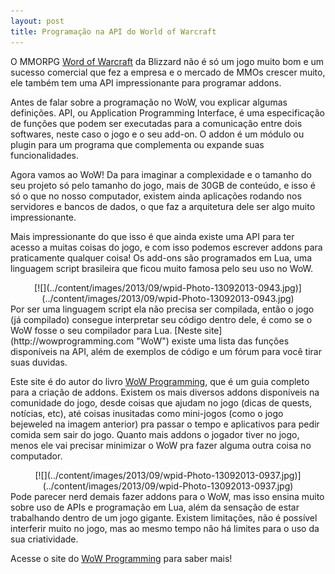 ```yaml
---
layout: post
title: Programação na API do World of Warcraft
---
```


O MMORPG [Word of Warcraft](http://worldofwarcraft.com "WoW") da Blizzard não é só um jogo muito bom e um sucesso comercial que fez a empresa e o mercado de MMOs crescer muito, ele também tem uma API impressionante para programar addons.

Antes de falar sobre a programação no WoW, vou explicar algumas definições. API, ou Application Programming Interface, é uma especificação de funções que podem ser executadas para a comunicação entre dois softwares, neste caso o jogo e o seu add-on. O addon é um módulo ou plugin para um programa que complementa ou expande suas funcionalidades.

Agora vamos ao WoW! Da para imaginar a complexidade e o tamanho do seu projeto só pelo tamanho do jogo, mais de 30GB de conteúdo, e isso é só o que no nosso computador, existem ainda aplicações rodando nos servidores e bancos de dados, o que faz a arquitetura dele ser algo muito impressionante.

Mais impressionante do que isso é que ainda existe uma API para ter acesso a muitas coisas do jogo, e com isso podemos escrever addons para praticamente qualquer coisa! Os add-ons são programados em Lua, uma linguagem script brasileira que ficou muito famosa pelo seu uso no WoW.

<div class="separator" style="clear: both; text-align: center;">[![](../content/images/2013/09/wpid-Photo-13092013-0943.jpg)](../content/images/2013/09/wpid-Photo-13092013-0943.jpg)</div>Por ser uma linguagem script ela não precisa ser compilada, então o jogo (já compilado) consegue interpretar seu código dentro dele, é como se o WoW fosse o seu compilador para Lua. [Neste site](http://wowprogramming.com "WoW") existe uma lista das funções disponíveis na API, além de exemplos de código e um fórum para você tirar suas duvidas.

Este site é do autor do livro [WoW Programming](http://www.amazon.com/World-Warcraft-Programming-Reference-Creating/dp/0470481285 "Amazon"), que é um guia completo para a criação de addons. Existem os mais diversos addons disponíveis na comunidade do jogo, desde coisas que ajudam no jogo (dicas de quests, notícias, etc), até coisas inusitadas como mini-jogos (como o jogo bejeweled na imagem anterior) pra passar o tempo e aplicativos para pedir comida sem sair do jogo. Quanto mais addons o jogador tiver no jogo, menos ele vai precisar minimizar o WoW pra fazer alguma outra coisa no computador.

<div class="separator" style="clear: both; text-align: center;">[![](../content/images/2013/09/wpid-Photo-13092013-0937.jpg)](../content/images/2013/09/wpid-Photo-13092013-0937.jpg)</div>Pode parecer nerd demais fazer addons para o WoW, mas isso ensina muito sobre uso de APIs e programação em Lua, além da sensação de estar trabalhando dentro de um jogo gigante. Existem limitações, não é possível interferir muito no jogo, mas ao mesmo tempo não há limites para o uso da sua criatividade.

Acesse o site do [WoW Programming](http://wowprogramming.com "WoW") para saber mais!

 
